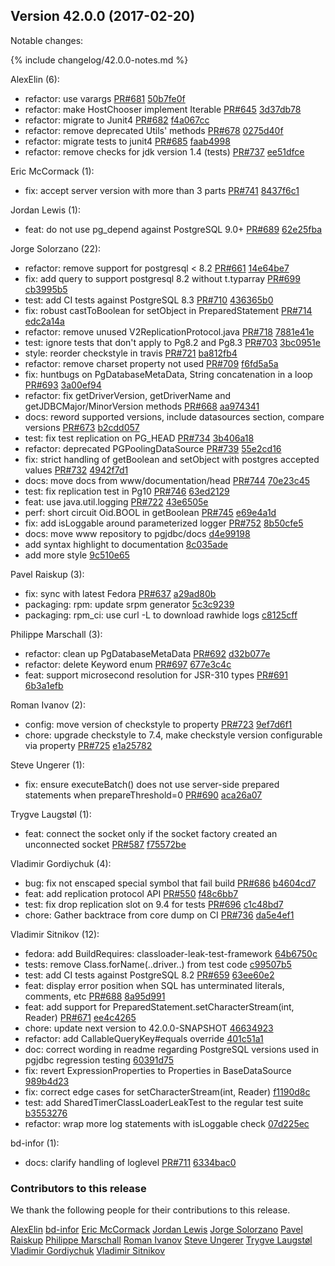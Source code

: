<a name="version_42.0.0"></a>
## Version 42.0.0 (2017-02-20)

Notable changes:

{% include changelog/42.0.0-notes.md %}

AlexElin (6):

* refactor: use varargs [PR#681](https://github.com/pgjdbc/pgjdbc/pull/681) [50b7fe0f](https://github.com/pgjdbc/pgjdbc/commit/50b7fe0fe901ee24160615bebd4b86603b960b86)
* refactor: make HostChooser implement Iterable [PR#645](https://github.com/pgjdbc/pgjdbc/pull/645) [3d37db78](https://github.com/pgjdbc/pgjdbc/commit/3d37db78ae4a82cab8809bac86e3b55537e91d95)
* refactor: migrate to Junit4 [PR#682](https://github.com/pgjdbc/pgjdbc/pull/682) [f4a067cc](https://github.com/pgjdbc/pgjdbc/commit/f4a067cc5d32dde2698a062d6f9855d50fa3127d)
* refactor: remove deprecated Utils' methods [PR#678](https://github.com/pgjdbc/pgjdbc/pull/678) [0275d40f](https://github.com/pgjdbc/pgjdbc/commit/0275d40f6f2b8b30faef8aed31761e1ff7a0ed90)
* refactor: migrate tests to junit4 [PR#685](https://github.com/pgjdbc/pgjdbc/pull/685) [faab4998](https://github.com/pgjdbc/pgjdbc/commit/faab499853c56f67cb70fb242f75b918452f2a6f)
* refactor: remove checks for jdk version 1.4 (tests) [PR#737](https://github.com/pgjdbc/pgjdbc/pull/737) [ee51dfce](https://github.com/pgjdbc/pgjdbc/commit/ee51dfce99dcd922b66373cd0c69c83bf339dbdb)

Eric McCormack (1):

* fix: accept server version with more than 3 parts [PR#741](https://github.com/pgjdbc/pgjdbc/pull/741) [8437f6c1](https://github.com/pgjdbc/pgjdbc/commit/8437f6c1c76c3560331d75c4332ab50959d57228)

Jordan Lewis (1):

* feat: do not use pg_depend against PostgreSQL 9.0+ [PR#689](https://github.com/pgjdbc/pgjdbc/pull/689) [62e25fba](https://github.com/pgjdbc/pgjdbc/commit/62e25fba70002d7639472c5a1dcd9d1de5b7f872)

Jorge Solorzano (22):

* refactor: remove support for postgresql < 8.2 [PR#661](https://github.com/pgjdbc/pgjdbc/pull/661) [14e64be7](https://github.com/pgjdbc/pgjdbc/commit/14e64be7dc43feaef210e82fcd9b6089e54e5e4f)
* fix: add query to support postgresql 8.2 without t.typarray [PR#699](https://github.com/pgjdbc/pgjdbc/pull/699) [cb3995b5](https://github.com/pgjdbc/pgjdbc/commit/cb3995b5a0311a2f5f7737fdfe83457680305efb)
* test: add CI tests against PostgreSQL 8.3 [PR#710](https://github.com/pgjdbc/pgjdbc/pull/710) [436365b0](https://github.com/pgjdbc/pgjdbc/commit/436365b095d0a276b876433fd00d9bbac72708cc)
* fix: robust castToBoolean for setObject in PreparedStatement [PR#714](https://github.com/pgjdbc/pgjdbc/pull/714) [edc2a14a](https://github.com/pgjdbc/pgjdbc/commit/edc2a14af8837911a48bb322363bb8b70d2b173d)
* refactor: remove unused V2ReplicationProtocol.java [PR#718](https://github.com/pgjdbc/pgjdbc/pull/718) [7881e41e](https://github.com/pgjdbc/pgjdbc/commit/7881e41ea93f3bd6a3f58e85cb4329f77b667db0)
* test: ignore tests that don't apply to Pg8.2 and Pg8.3 [PR#703](https://github.com/pgjdbc/pgjdbc/pull/703) [3bc0951e](https://github.com/pgjdbc/pgjdbc/commit/3bc0951e84ad3b7af746e2dece04b4ea816605e2)
* style: reorder checkstyle in travis [PR#721](https://github.com/pgjdbc/pgjdbc/pull/721) [ba812fb4](https://github.com/pgjdbc/pgjdbc/commit/ba812fb404852b73a304f7ccb068a2030b8604b3)
* refactor: remove charset property not used [PR#709](https://github.com/pgjdbc/pgjdbc/pull/709) [f6fd5a5a](https://github.com/pgjdbc/pgjdbc/commit/f6fd5a5abea1efe9b987825b7874ffd962772197)
* fix: huntbugs on PgDatabaseMetaData, String concatenation in a loop [PR#693](https://github.com/pgjdbc/pgjdbc/pull/693) [3a00ef94](https://github.com/pgjdbc/pgjdbc/commit/3a00ef9436c6b04c472330802a8adb22adaa9b63)
* refactor: fix getDriverVersion, getDriverName and getJDBCMajor/MinorVersion methods [PR#668](https://github.com/pgjdbc/pgjdbc/pull/668) [aa974341](https://github.com/pgjdbc/pgjdbc/commit/aa9743417f18a10a1a7c7a4bc25ad2862155ddc8)
* docs: reword supported versions, include datasources section, compare versions [PR#673](https://github.com/pgjdbc/pgjdbc/pull/673) [b2cdd057](https://github.com/pgjdbc/pgjdbc/commit/b2cdd057664a00928d97290ed7435fcf57f3a360)
* test: fix test replication on PG_HEAD [PR#734](https://github.com/pgjdbc/pgjdbc/pull/734) [3b406a18](https://github.com/pgjdbc/pgjdbc/commit/3b406a18a7c1751aa477e8378ee8cad0a60efd1e)
* refactor: deprecated PGPoolingDataSource [PR#739](https://github.com/pgjdbc/pgjdbc/pull/739) [55e2cd16](https://github.com/pgjdbc/pgjdbc/commit/55e2cd16cc7e30b1370e777d71556aa625bace9f)
* fix: strict handling of getBoolean and setObject with postgres accepted values [PR#732](https://github.com/pgjdbc/pgjdbc/pull/732) [4942f7d1](https://github.com/pgjdbc/pgjdbc/commit/4942f7d1cc812feeeca331878334a3d4058615e4)
* docs: move docs from www/documentation/head [PR#744](https://github.com/pgjdbc/pgjdbc/pull/744) [70e23c45](https://github.com/pgjdbc/pgjdbc/commit/70e23c45c904ebded42ab1b5efc10d66f34ab68c)
* test: fix replication test in Pg10 [PR#746](https://github.com/pgjdbc/pgjdbc/pull/746) [63ed2129](https://github.com/pgjdbc/pgjdbc/commit/63ed2129f7aa4375d009f19c64dc2404e725aabb)
* feat: use java.util.logging [PR#722](https://github.com/pgjdbc/pgjdbc/pull/722) [43e6505e](https://github.com/pgjdbc/pgjdbc/commit/43e6505e3aa16e6acdf08f02f2dd1e3cf131ac3e)
* perf: short circuit Oid.BOOL in getBoolean [PR#745](https://github.com/pgjdbc/pgjdbc/pull/745) [e69e4a1d](https://github.com/pgjdbc/pgjdbc/commit/e69e4a1d5502319bc810e0e4529611ba52ea386c)
* fix: add isLoggable around parameterized logger [PR#752](https://github.com/pgjdbc/pgjdbc/pull/752) [8b50cfe5](https://github.com/pgjdbc/pgjdbc/commit/8b50cfe58c47d19adc0c241488a24037f4a4416f)
* docs: move www repository to pgjdbc/docs [d4e99198](https://github.com/pgjdbc/pgjdbc/commit/d4e99198336bf41fc7f3fe9c0746036d5477601c)
* add syntax highlight to documentation [8c035ade](https://github.com/pgjdbc/pgjdbc/commit/8c035adeb820c8a19e372f0b76a70e511b657cad)
* add more style [9c510e65](https://github.com/pgjdbc/pgjdbc/commit/9c510e65f573354a47b7e94553870231e8dc2935)

Pavel Raiskup (3):

* fix: sync with latest Fedora [PR#637](https://github.com/pgjdbc/pgjdbc/pull/637) [a29ad80b](https://github.com/pgjdbc/pgjdbc/commit/a29ad80bcfdd65d11257f6339eb6bf2512612eed)
* packaging: rpm: update srpm generator [5c3c9239](https://github.com/pgjdbc/pgjdbc/commit/5c3c92392d66608ed7d9d1f96eb5b380e2667cd9)
* packaging: rpm_ci: use curl -L to download rawhide logs [c8125cff](https://github.com/pgjdbc/pgjdbc/commit/c8125cff3ae719675983185d49cd49e6c028d7b7)

Philippe Marschall (3):

* refactor: clean up PgDatabaseMetaData [PR#692](https://github.com/pgjdbc/pgjdbc/pull/692) [d32b077e](https://github.com/pgjdbc/pgjdbc/commit/d32b077e20b2afae9c4c80f704f7c8a26a8b8e11)
* refactor: delete Keyword enum [PR#697](https://github.com/pgjdbc/pgjdbc/pull/697) [677e3c4c](https://github.com/pgjdbc/pgjdbc/commit/677e3c4cf2533ce283a2d444cee6da8a94a4ca82)
* feat: support microsecond resolution for JSR-310 types [PR#691](https://github.com/pgjdbc/pgjdbc/pull/691) [6b3a1efb](https://github.com/pgjdbc/pgjdbc/commit/6b3a1efb36709e570caf0dc71a42a53e89f5a5e0)

Roman Ivanov (2):

* config: move version of checkstyle to property [PR#723](https://github.com/pgjdbc/pgjdbc/pull/723) [9ef7d6f1](https://github.com/pgjdbc/pgjdbc/commit/9ef7d6f1f274a75a14b380c57f4c140b47b25888)
* chore: upgrade checkstyle to 7.4, make checkstyle version configurable via property [PR#725](https://github.com/pgjdbc/pgjdbc/pull/725) [e1a25782](https://github.com/pgjdbc/pgjdbc/commit/e1a2578247684667a51bc34ee53449e4457755df)

Steve Ungerer (1):

* fix: ensure executeBatch() does not use server-side prepared statements when prepareThreshold=0 [PR#690](https://github.com/pgjdbc/pgjdbc/pull/690) [aca26a07](https://github.com/pgjdbc/pgjdbc/commit/aca26a07026e9b289a209799ab28131a33b296dd)

Trygve Laugstøl (1):

* feat: connect the socket only if the socket factory created an unconnected socket [PR#587](https://github.com/pgjdbc/pgjdbc/pull/587) [f75572be](https://github.com/pgjdbc/pgjdbc/commit/f75572beb8b59a7a73f6e1d12d692b483dc04c85)

Vladimir Gordiychuk (4):

* bug: fix not enscaped special symbol that fail build [PR#686](https://github.com/pgjdbc/pgjdbc/pull/686) [b4604cd7](https://github.com/pgjdbc/pgjdbc/commit/b4604cd7de0c297c8b56608642055ed6eb3645e0)
* feat: add replication protocol API [PR#550](https://github.com/pgjdbc/pgjdbc/pull/550) [f48c6bb7](https://github.com/pgjdbc/pgjdbc/commit/f48c6bb7e726479bbf4be4ef95e4c138db5cac96)
* test: fix drop replication slot on 9.4 for tests [PR#696](https://github.com/pgjdbc/pgjdbc/pull/696) [c1c48bd7](https://github.com/pgjdbc/pgjdbc/commit/c1c48bd705f04e8d1b1cb8b998dda0a6893f891d)
* chore: Gather backtrace from core dump on CI [PR#736](https://github.com/pgjdbc/pgjdbc/pull/736) [da5e4ef1](https://github.com/pgjdbc/pgjdbc/commit/da5e4ef1cbc4a5c9f41e9aee8d183560ba679541)

Vladimir Sitnikov (12):

* fedora: add BuildRequires: classloader-leak-test-framework [64b6750c](https://github.com/pgjdbc/pgjdbc/commit/64b6750cbd49ca8a9f0596bed1876132b64c34d4)
* tests: remove Class.forName(..driver..) from test code [c99507b5](https://github.com/pgjdbc/pgjdbc/commit/c99507b5661804b5b1b2340ba747fe553dc37a68)
* test: add CI tests against PostgreSQL 8.2 [PR#659](https://github.com/pgjdbc/pgjdbc/pull/659) [63ee60e2](https://github.com/pgjdbc/pgjdbc/commit/63ee60e2ad93441ff55dab08213cc09815b614e0)
* feat: display error position when SQL has unterminated literals, comments, etc [PR#688](https://github.com/pgjdbc/pgjdbc/pull/688) [8a95d991](https://github.com/pgjdbc/pgjdbc/commit/8a95d991e2032cf0406be8e54e70cfafaad794b5)
* feat: add support for PreparedStatement.setCharacterStream(int, Reader) [PR#671](https://github.com/pgjdbc/pgjdbc/pull/671) [ee4c4265](https://github.com/pgjdbc/pgjdbc/commit/ee4c4265aebc1c73a1d1fabac5ba259d1fbfd1e4)
* chore: update next version to 42.0.0-SNAPSHOT [46634923](https://github.com/pgjdbc/pgjdbc/commit/466349236622c6b03bb9cd8d7f517c3ce0586751)
* refactor: add CallableQueryKey#equals override [401c51a1](https://github.com/pgjdbc/pgjdbc/commit/401c51a15d80d2f24cddbe5cd4b2ca7509a0a765)
* doc: correct wording in readme regarding PostgreSQL versions used in pgjdbc regression testing [60391d75](https://github.com/pgjdbc/pgjdbc/commit/60391d7559d6ee4e579ec2e36d7aa8199a99189d)
* fix: revert ExpressionProperties to Properties in BaseDataSource [989b4d23](https://github.com/pgjdbc/pgjdbc/commit/989b4d235ec6776f31284d15618195cf7f8a7a79)
* fix: correct edge cases for setCharacterStream(int, Reader) [f1190d8c](https://github.com/pgjdbc/pgjdbc/commit/f1190d8c2eb1c506616e2298aabad211ba3bdb0a)
* test: add SharedTimerClassLoaderLeakTest to the regular test suite [b3553276](https://github.com/pgjdbc/pgjdbc/commit/b3553276ad48cbb47cd4849d3a08b7ee61be8ace)
* refactor: wrap more log statements with isLoggable check [07d225ec](https://github.com/pgjdbc/pgjdbc/commit/07d225ec1028d945533d5023702b3865aee54ad6)

bd-infor (1):

* docs: clarify handling of loglevel [PR#711](https://github.com/pgjdbc/pgjdbc/pull/711) [6334bac0](https://github.com/pgjdbc/pgjdbc/commit/6334bac036efaa4a9f2a445f1cbdcc310f4c6263)

<a name="contributors_42.0.0"></a>
### Contributors to this release

We thank the following people for their contributions to this release.

[AlexElin](https://github.com/AlexElin)
[bd-infor](https://github.com/bd-infor)
[Eric McCormack](https://github.com/ericmack)
[Jordan Lewis](https://github.com/jordanlewis)
[Jorge Solorzano](https://github.com/jorsol)
[Pavel Raiskup](https://github.com/praiskup)
[Philippe Marschall](https://github.com/marschall)
[Roman Ivanov](https://github.com/romani)
[Steve Ungerer](https://github.com/scubasau)
[Trygve Laugstøl](https://github.com/trygvis)
[Vladimir Gordiychuk](https://github.com/Gordiychuk)
[Vladimir Sitnikov](https://github.com/vlsi)
